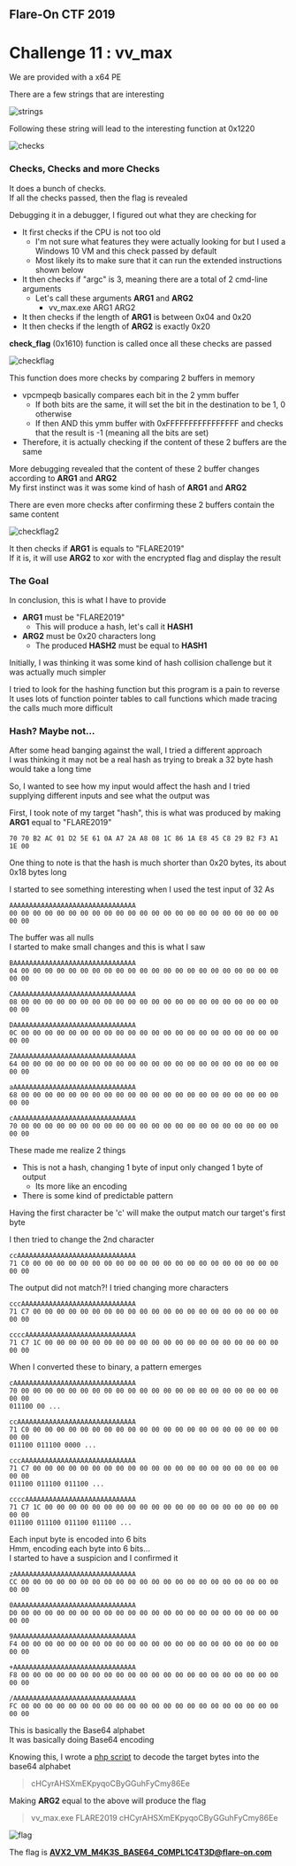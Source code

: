 ## Flare-On CTF 2019
# Challenge 11 : vv_max

We are provided with a x64 PE

There are a few strings that are interesting

![strings](img/01.png)

Following these string will lead to the interesting function at 0x1220

![checks](img/02.png)

### Checks, Checks and more Checks

It does a bunch of checks.  
If all the checks passed, then the flag is revealed

Debugging it in a debugger, I figured out what they are checking for

- It first checks if the CPU is not too old
  - I'm not sure what features they were actually looking for but I used a Windows 10 VM and this check passed by default
  - Most likely its to make sure that it can run the extended instructions shown below
- It then checks if "argc" is 3, meaning there are a total of 2 cmd-line arguments
  - Let's call these arguments **ARG1** and **ARG2**
    - vv_max.exe ARG1 ARG2
- It then checks if the length of **ARG1** is between 0x04 and 0x20
- It then checks if the length of **ARG2** is exactly 0x20

**check_flag** (0x1610) function is called once all these checks are passed

![checkflag](img/03.png)

This function does more checks by comparing 2 buffers in memory
- vpcmpeqb basically compares each bit in the 2 ymm buffer
  - If both bits are the same, it will set the bit in the destination to be 1, 0 otherwise
  - If then AND this ymm buffer with 0xFFFFFFFFFFFFFFFF and checks that the result is -1 (meaning all the bits are set)
- Therefore, it is actually checking if the content of these 2 buffers are the same

More debugging revealed that the content of these 2 buffer changes according to **ARG1** and **ARG2**  
My first instinct was it was some kind of hash of **ARG1** and **ARG2**

There are even more checks after confirming these 2 buffers contain the same content

![checkflag2](img/04.png)

It then checks if **ARG1** is equals to "FLARE2019"  
If it is, it will use **ARG2** to xor with the encrypted flag and display the result

### The Goal

In conclusion, this is what I have to provide
- **ARG1** must be "FLARE2019"
  - This will produce a hash, let's call it **HASH1**
- **ARG2** must be 0x20 characters long
  - The produced **HASH2** must be equal to **HASH1**

Initially, I was thinking it was some kind of hash collision challenge but it was actually much simpler

I tried to look for the hashing function but this program is a pain to reverse  
It uses lots of function pointer tables to call functions which made tracing the calls much more difficult

### Hash? Maybe not...

After some head banging against the wall, I tried a different approach  
I was thinking it may not be a real hash as trying to break a 32 byte hash would take a long time  

So, I wanted to see how my input would affect the hash and I tried supplying different inputs and see what the output was

First, I took note of my target "hash", this is what was produced by making **ARG1** equal to "FLARE2019"

```
70 70 B2 AC 01 D2 5E 61 0A A7 2A A8 08 1C 86 1A E8 45 C8 29 B2 F3 A1 1E 00
```

One thing to note is that the hash is much shorter than 0x20 bytes, its about 0x18 bytes long

I started to see something interesting when I used the test input of 32 As

```
AAAAAAAAAAAAAAAAAAAAAAAAAAAAAAAA
00 00 00 00 00 00 00 00 00 00 00 00 00 00 00 00 00 00 00 00 00 00 00 00 00
```

The buffer was all nulls  
I started to make small changes and this is what I saw

```
BAAAAAAAAAAAAAAAAAAAAAAAAAAAAAAA
04 00 00 00 00 00 00 00 00 00 00 00 00 00 00 00 00 00 00 00 00 00 00 00 00

CAAAAAAAAAAAAAAAAAAAAAAAAAAAAAAA
08 00 00 00 00 00 00 00 00 00 00 00 00 00 00 00 00 00 00 00 00 00 00 00 00

DAAAAAAAAAAAAAAAAAAAAAAAAAAAAAAA
0C 00 00 00 00 00 00 00 00 00 00 00 00 00 00 00 00 00 00 00 00 00 00 00 00

ZAAAAAAAAAAAAAAAAAAAAAAAAAAAAAAA
64 00 00 00 00 00 00 00 00 00 00 00 00 00 00 00 00 00 00 00 00 00 00 00 00

aAAAAAAAAAAAAAAAAAAAAAAAAAAAAAAA
68 00 00 00 00 00 00 00 00 00 00 00 00 00 00 00 00 00 00 00 00 00 00 00 00

cAAAAAAAAAAAAAAAAAAAAAAAAAAAAAAA
70 00 00 00 00 00 00 00 00 00 00 00 00 00 00 00 00 00 00 00 00 00 00 00 00
```

These made me realize 2 things
- This is not a hash, changing 1 byte of input only changed 1 byte of output
  - Its more like an encoding
- There is some kind of predictable pattern

Having the first character be 'c' will make the output match our target's first byte

I then tried to change the 2nd character

```
ccAAAAAAAAAAAAAAAAAAAAAAAAAAAAAA
71 C0 00 00 00 00 00 00 00 00 00 00 00 00 00 00 00 00 00 00 00 00 00 00 00
```

The output did not match?! I tried changing more characters

```
cccAAAAAAAAAAAAAAAAAAAAAAAAAAAAA
71 C7 00 00 00 00 00 00 00 00 00 00 00 00 00 00 00 00 00 00 00 00 00 00 00

ccccAAAAAAAAAAAAAAAAAAAAAAAAAAAA
71 C7 1C 00 00 00 00 00 00 00 00 00 00 00 00 00 00 00 00 00 00 00 00 00 00
```

When I converted these to binary, a pattern emerges

```
cAAAAAAAAAAAAAAAAAAAAAAAAAAAAAAA
70 00 00 00 00 00 00 00 00 00 00 00 00 00 00 00 00 00 00 00 00 00 00 00 00
011100 00 ...

ccAAAAAAAAAAAAAAAAAAAAAAAAAAAAAA
71 C0 00 00 00 00 00 00 00 00 00 00 00 00 00 00 00 00 00 00 00 00 00 00 00
011100 011100 0000 ...

cccAAAAAAAAAAAAAAAAAAAAAAAAAAAAA
71 C7 00 00 00 00 00 00 00 00 00 00 00 00 00 00 00 00 00 00 00 00 00 00 00
011100 011100 011100 ...

ccccAAAAAAAAAAAAAAAAAAAAAAAAAAAA
71 C7 1C 00 00 00 00 00 00 00 00 00 00 00 00 00 00 00 00 00 00 00 00 00 00
011100 011100 011100 011100 ...
```

Each input byte is encoded into 6 bits  
Hmm, encoding each byte into 6 bits...  
I started to have a suspicion and I confirmed it

```
zAAAAAAAAAAAAAAAAAAAAAAAAAAAAAAA
CC 00 00 00 00 00 00 00 00 00 00 00 00 00 00 00 00 00 00 00 00 00 00 00 00

0AAAAAAAAAAAAAAAAAAAAAAAAAAAAAAA
D0 00 00 00 00 00 00 00 00 00 00 00 00 00 00 00 00 00 00 00 00 00 00 00 00

9AAAAAAAAAAAAAAAAAAAAAAAAAAAAAAA
F4 00 00 00 00 00 00 00 00 00 00 00 00 00 00 00 00 00 00 00 00 00 00 00 00

+AAAAAAAAAAAAAAAAAAAAAAAAAAAAAAA
F8 00 00 00 00 00 00 00 00 00 00 00 00 00 00 00 00 00 00 00 00 00 00 00 00

/AAAAAAAAAAAAAAAAAAAAAAAAAAAAAAA
FC 00 00 00 00 00 00 00 00 00 00 00 00 00 00 00 00 00 00 00 00 00 00 00 00
```

This is basically the Base64 alphabet  
It was basically doing Base64 encoding

Knowing this, I wrote a [php script](soln.php) to decode the target bytes into the base64 alphabet

> cHCyrAHSXmEKpyqoCByGGuhFyCmy86Ee

Making **ARG2** equal to the above will produce the flag

> vv_max.exe FLARE2019 cHCyrAHSXmEKpyqoCByGGuhFyCmy86Ee

![flag](img/flag.png)

The flag is **AVX2_VM_M4K3S_BASE64_C0MPL1C4T3D@flare-on.com**
